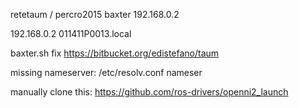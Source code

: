 
retetaum / percro2015
baxter  192.168.0.2

192.168.0.2     011411P0013.local

baxter.sh 
fix https://bitbucket.org/edistefano/taum

missing nameserver: /etc/resolv.conf nameser

manually clone this:  https://github.com/ros-drivers/openni2_launch


